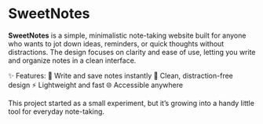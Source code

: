 # SweetNotes

**SweetNotes** is a simple, minimalistic note-taking website built for anyone who wants to jot down ideas, reminders, or quick thoughts without distractions. The design focuses on clarity and ease of use, letting you write and organize notes in a clean interface.

✨ Features:
📝 Write and save notes instantly 
🎨 Clean, distraction-free design
⚡ Lightweight and fast
🌐 Accessible anywhere

This project started as a small experiment, but it’s growing into a handy little tool for everyday note-taking.
